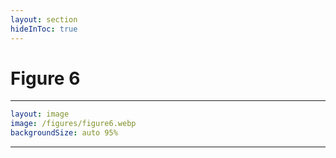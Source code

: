 ```yaml
---
layout: section
hideInToc: true
---
```


# Figure 6

---

```yaml
layout: image
image: /figures/figure6.webp
backgroundSize: auto 95%
```

---

